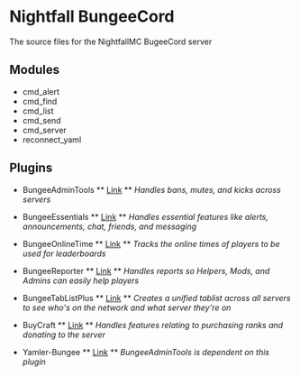 # Nightfall BungeeCord

The source files for the NightfallMC BugeeCord server

## Modules
* cmd_alert
* cmd_find
* cmd_list
* cmd_send
* cmd_server
* reconnect_yaml

## Plugins
* BungeeAdminTools
** [Link](https://www.spigotmc.org/resources/bungee-admin-tools-basics-edition.444/)
** _Handles bans, mutes, and kicks across servers_

* BungeeEssentials
** [Link](https://www.spigotmc.org/resources/bungeeessentials.1488/)
** _Handles essential features like alerts, announcements, chat, friends, and messaging_

* BungeeOnlineTime
** [Link](https://www.spigotmc.org/resources/bungeeonlinetime.795/)
** _Tracks the online times of players to be used for leaderboards_

* BungeeReporter
** [Link](https://www.spigotmc.org/resources/bungeereporter.1021/)
** _Handles reports so Helpers, Mods, and Admins can easily help players_

* BungeeTabListPlus
** [Link](https://www.spigotmc.org/resources/bungeetablistplus.313/)
** _Creates a unified tablist across all servers to see who's on the network and what server they're on_

* BuyCraft
** [Link](https://www.spigotmc.org/resources/buycraft.336/)
** _Handles features relating to purchasing ranks and donating to the server_

* Yamler-Bungee
** [Link](https://www.spigotmc.org/resources/yamler.315/)
** _BungeeAdminTools is dependent on this plugin_